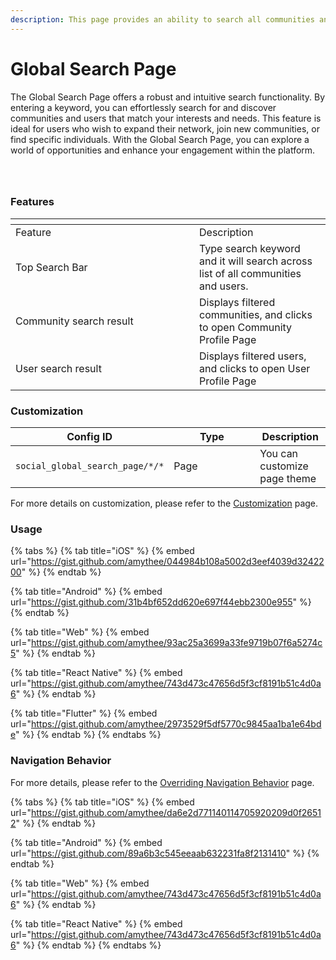 ```yaml
---
description: This page provides an ability to search all communities and users.
---
```


# Global Search Page

The Global Search Page offers a robust and intuitive search functionality. By entering a keyword, you can effortlessly search for and discover communities and users that match your interests and needs. This feature is ideal for users who wish to expand their network, join new communities, or find specific individuals. With the Global Search Page, you can explore a world of opportunities and enhance your engagement within the platform.

<div><figure><img src="../../../../../.gitbook/assets/g1.png" alt=""><figcaption></figcaption></figure> <figure><img src="../../../../../.gitbook/assets/g2.png" alt=""><figcaption></figcaption></figure> <figure><img src="../../../../../.gitbook/assets/g3.png" alt=""><figcaption></figcaption></figure></div>

### Features <a href="#features" id="features"></a>

<table data-header-hidden><thead><tr><th width="278"></th><th></th></tr></thead><tbody><tr><td>Feature</td><td>Description</td></tr><tr><td>Top Search Bar</td><td>Type search keyword and it will search across list of all communities and users.</td></tr><tr><td>Community search result</td><td>Displays filtered communities, and clicks to open Community Profile Page</td></tr><tr><td>User search result</td><td>Displays filtered users, and clicks to open User Profile Page</td></tr></tbody></table>

### Customization

<table><thead><tr><th width="213">Config ID</th><th width="122">Type</th><th>Description</th></tr></thead><tbody><tr><td><code>social_global_search_page/*/*</code></td><td>Page</td><td>You can customize page theme</td></tr></tbody></table>

For more details on customization, please refer to the [Customization](../../../customization/) page.

### Usage <a href="#usage" id="usage"></a>

{% tabs %}
{% tab title="iOS" %}
{% embed url="https://gist.github.com/amythee/044984b108a5002d3eef4039d3242200" %}
{% endtab %}

{% tab title="Android" %}
{% embed url="https://gist.github.com/31b4bf652dd620e697f44ebb2300e955" %}
{% endtab %}

{% tab title="Web" %}
{% embed url="https://gist.github.com/amythee/93ac25a3699a33fe9719b07f6a5274c5" %}
{% endtab %}

{% tab title="React Native" %}
{% embed url="https://gist.github.com/amythee/743d473c47656d5f3cf8191b51c4d0a6" %}
{% endtab %}

{% tab title="Flutter" %}
{% embed url="https://gist.github.com/amythee/2973529f5df5770c9845aa1ba1e64bde" %}
{% endtab %}
{% endtabs %}

### Navigation Behavior

For more details, please refer to the [Overriding Navigation Behavior](https://docs.amity.co/amity-uikit/uikit-v4-beta/customization/overriding-navigation-behaviour) page.

{% tabs %}
{% tab title="iOS" %}
{% embed url="https://gist.github.com/amythee/da6e2d771140114705920209d0f26512" %}
{% endtab %}

{% tab title="Android" %}
{% embed url="https://gist.github.com/89a6b3c545eeaab632231fa8f2131410" %}
{% endtab %}

{% tab title="Web" %}
{% embed url="https://gist.github.com/amythee/743d473c47656d5f3cf8191b51c4d0a6" %}
{% endtab %}

{% tab title="React Native" %}
{% embed url="https://gist.github.com/amythee/743d473c47656d5f3cf8191b51c4d0a6" %}
{% endtab %}
{% endtabs %}
